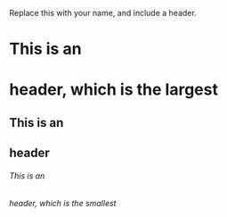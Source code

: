 Replace this with your name, and include a header.
# This is an <h1> header, which is the largest
## This is an <h2> header
###### This is an <h6> header, which is the smallest
